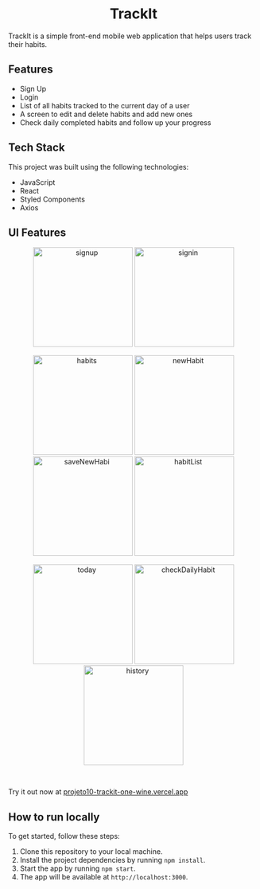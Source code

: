 <h1 align="center">TrackIt</h1>

TrackIt is a simple front-end mobile web application that helps users track their habits.

## Features

- Sign Up
- Login
- List of all habits tracked to the current day of a user
- A screen to edit and delete habits and add new ones
- Check daily completed habits and follow up your progress

## Tech Stack

This project was built using the following technologies:

- JavaScript
- React
- Styled Components
- Axios

## UI Features

  <p align="center">
    <img src="https://user-images.githubusercontent.com/106849212/221876419-00daa05a-c081-49de-ad47-00f4bc8432b9.png" width="200" title="signup">
    <img src="https://user-images.githubusercontent.com/106849212/221876454-51affcc4-6f45-48c1-be66-b8290da0c48c.png" width="200" title="signin">
  </p>
  
  <p align="center">
    <img src="https://user-images.githubusercontent.com/106849212/221876519-39b23e8f-821a-45f7-bfc5-02308a50b910.png" width="200" title="habits">
    <img src="https://user-images.githubusercontent.com/106849212/221876543-3756845e-d8c9-4fce-a377-3a9beb97de2a.png" width="200" title="newHabit">
    <img src="https://user-images.githubusercontent.com/106849212/221876550-d4d89c13-e599-45f2-801f-3b423c04f797.png" width="200" title="saveNewHabi">
    <img src="https://user-images.githubusercontent.com/106849212/221876559-75f5581a-12e4-4583-9293-cd012c622bb6.png" width="200" title="habitList">
  </p>
  
  <p align="center">
    <img src="https://user-images.githubusercontent.com/106849212/221876492-5c75db55-aba0-42af-ba1f-d235bd52dbfd.png" width="200" title="today">
    <img src="https://user-images.githubusercontent.com/106849212/221876597-4970a554-b9a6-4b1d-bc0d-79c581ca1a07.png" width="200" title="checkDailyHabit">
    <img src="https://user-images.githubusercontent.com/106849212/221876626-161fc5ba-1fbb-479b-b480-010054c1fc6e.png" width="200" title="history">
  </p>

<br/>

Try it out now at [projeto10-trackit-one-wine.vercel.app](https://projeto10-trackit-one-wine.vercel.app/)

## How to run locally

To get started, follow these steps:

1. Clone this repository to your local machine.
2. Install the project dependencies by running `npm install`.
3. Start the app by running `npm start`.
4. The app will be available at `http://localhost:3000`.
